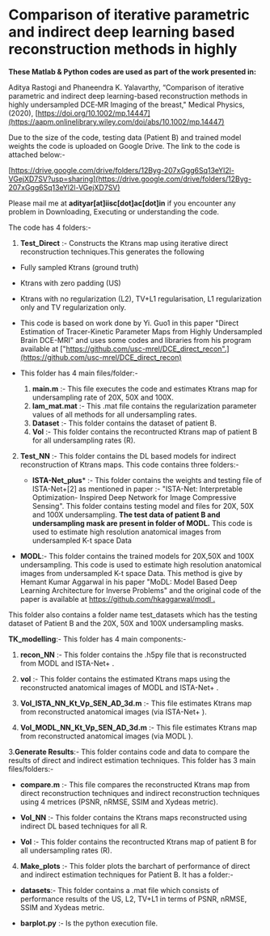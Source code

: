 # Comparison of iterative parametric and indirect deep learning based reconstruction methods in highly
**These Matlab & Python codes are used as part of the work presented in:**

Aditya Rastogi and Phaneendra K. Yalavarthy, “Comparison of iterative parametric and indirect deep learning-based reconstruction methods in highly undersampled DCE‐MR Imaging of the breast," Medical Physics, (2020), [https://doi.org/10.1002/mp.14447](https://aapm.onlinelibrary.wiley.com/doi/abs/10.1002/mp.14447)



Due to the size of the code, testing data (Patient B) and trained model weights the code is uploaded on Google Drive. The link to the code is attached below:-

[https://drive.google.com/drive/folders/12Byg-207xGgg6Sq13eYl2l-VGejXD7SV?usp=sharing](https://drive.google.com/drive/folders/12Byg-207xGgg6Sq13eYl2l-VGejXD7SV)

Please mail me at **adityar[at]iisc[dot]ac[dot]in** if you encounter any problem in Downloading, Executing or understanding the code.

The code has 4 folders:-

1. **Test_Direct** :- Constructs the Ktrans map using iterative direct reconstruction techniques.This generates the following

  - Fully sampled Ktrans (ground truth)
  - Ktrans with zero padding (US)
  - Ktrans with no regularization (L2), TV+L1 regularisation, L1 regularization only and TV regularization only.
  - This code is based on work done by Yi. Guo1 in this paper "Direct Estimation of Tracer-Kinetic Parameter Maps from Highly Undersampled Brain DCE-MRI" and uses     some codes and libraries from his program available at ["https://github.com/usc-mrel/DCE_direct_recon".](https://github.com/usc-mrel/DCE_direct_recon)
  
  - This folder has 4 main files/folder:-
  
    1. **main.m**  :-  This file executes the code and estimates Ktrans map for undersampling rate of 20X, 50X and 100X.
    2. **lam_mat.mat** :- This .mat file contains the regularization parameter values of all methods for all undersampling rates.
    3. **Dataset** :- This folder contains the dataset of patient B.
    4. **Vol** :-  This folder contains the recontructed Ktrans map of patient B for all undersampling rates (R).
     
2. **Test_NN** :-  This folder contains the DL based models for indirect reconstruction of Ktrans maps. This code contains three folders:-

   - **ISTA-Net_plus*** :- This folder contains the weights and testing file of ISTA-Net+[2]  as mentioned in paper :- "ISTA-Net: Interpretable Optimization-            Inspired Deep   Network for Image Compressive Sensing". This folder contains testing model and files for 20X, 50X and 100X undersampling. **The test data          of patient B and           undersampling mask are present in folder of MODL.**  This code is used to estimate high resolution anatomical images from              undersampled K-t space Data

- **MODL**:- This folder contains the trained models for 20X,50X and 100X undersampling. This code is used to estimate high resolution anatomical images from           undersampled K-t space Data. This method is give by Hemant Kumar Aggarwal in his paper "MoDL: Model Based Deep Learning Architecture for Inverse Problems" and     the   original code of the paper is available at  [https://github.com/hkaggarwal/modl . ](https://github.com/hkaggarwal/modl)

This folder also contains a folder name test_datasets which has the testing dataset of Patient B and the 20X, 50X and 100X undersampling masks.

 **TK_modelling**:- This folder has 4 main components:-

   1. **recon_NN** :- This folder contains the .h5py file that is reconstructed from MODL and ISTA-Net+ .

   2. **vol** :- This folder contains the estimated Ktrans maps using the reconstructed anatomical images of MODL and ISTA-Net+ .

   3. **Vol_ISTA_NN_Kt_Vp_SEN_AD_3d.m** :- This file estimates Ktrans map from reconstructed anatomical images  (via ISTA-Net+ ).

   1. **Vol_MODL_NN_Kt_Vp_SEN_AD_3d.m** :- This file estimates Ktrans map from reconstructed anatomical images  (via MODL ).

3.**Generate Results**:- This folder contains code and data to compare the results of direct and indirect estimation techniques. This folder has 3 main files/folders:-

- **compare.m** :- This file compares the reconstructed Ktrans map from direct reconstruction techniques and indirect reconstruction techniques using 4 metrices (PSNR, nRMSE, SSIM and Xydeas metric).

- **Vol_NN** :- This folder contains the Ktrans maps reconstructed using indirect DL based techniques for all R.

- **Vol** :- This folder contains the recontructed Ktrans map of patient B for all undersampling rates (R).

4. **Make_plots** :- This folder plots the barchart of performance of direct and indirect estimation techniques for Patient B. It has a folder:-

- **datasets**:- This folder contains a .mat file which consists of performance results of the US, L2, TV+L1 in terms of PSNR, nRMSE, SSIM and Xydeas metric.

- **barplot.py** :- Is the python execution file.

